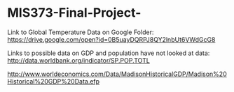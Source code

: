 # MIS373-Final-Project-

Link to Global Temperature Data on Google Folder:
https://drive.google.com/open?id=0B5uayDQRPJ8QY2lnbUt6VWdGcG8

Links to possible data on GDP and population have not looked at data:
http://data.worldbank.org/indicator/SP.POP.TOTL

http://www.worldeconomics.com/Data/MadisonHistoricalGDP/Madison%20Historical%20GDP%20Data.efp
